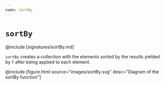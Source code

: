 ```yaml
---
name: sortBy
---
```


# `sortBy`

@include [signatures/sortBy.md]

`sortBy` creates a collection with the elements sorted by the results yielded by `f` after being applied to each element.

@include [figure.html source="images/sortBy.svg" desc="Diagram of the sortBy function"]
